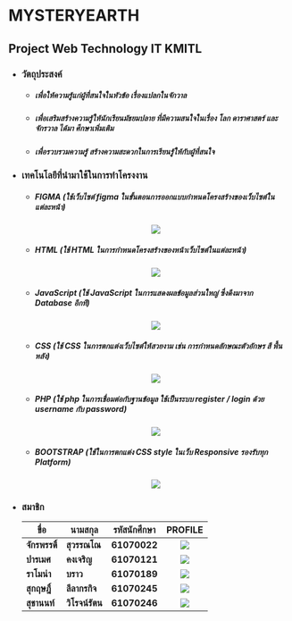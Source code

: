 # **MYSTERYEARTH**
## Project Web Technology IT KMITL
* ### วัตถุประสงค์ 
  * ##### เพื่อให้ความรู้แก่ผู้ที่สนใจในหัวข้อ เรื่องแปลกในจักวาล
  * ##### เพื่อเสริมสร้างความรู้ให้นักเรียนมัธยมปลาย ที่มีความสนใจในเรื่อง โลก ดาราศาสตร์ และจักรวาล ได้มา ศึกษาเพิ่มเติม
  * ##### เพื่อรวบรวมความรู้ สร้างความสะดวกในการเรียนรู้ให้กับผู้ที่สนใจ

* ### เทคโนโลยีที่นำมาใช้ในการทำโครงงาน
  * ##### FIGMA (ใช้เว็บไซต์ figma ในขั้นตอนการออกแบบกำหนดโครงสร้างของเว็บไซต์ในแต่ละหน้า)
  <div style="text-align:center"><img src="./pic/1.png" /></div>

  * ##### HTML (ใช้ HTML ในการกำหนดโครงสร้างของหน้าเว็บไซต์ในแต่ละหน้า)
  <div style="text-align:center"><img src="./pic/2.png" /></div>
  
  * ##### JavaScript (ใช้ JavaScript ในการแสดงผลข้อมูลส่วนใหญ่ ซึ่งดึงมาจาก Database อีกที)
  <div style="text-align:center"><img src="./pic/3.png" /></div>

  * ##### CSS (ใช้ CSS ในการตกแต่งเว็บไซต์ให้สวยงาม เช่น การกำหนดลักษณะตัวอักษร สี พื้นหลัง)
  <div style="text-align:center"><img src="./pic/4.png" /></div>

  * #####  PHP (ใช้ php ในการเชื่อมต่อกับฐานข้อมูล ใช้เป็นระบบ register / login ด้วย username กับ password)
  <div style="text-align:center"><img src="./pic/5.png" /></div>

  * ##### BOOTSTRAP (ใช้ในการตกแต่ง CSS style ในเว็บ Responsive รองรับทุก Platform)
  <div style="text-align:center"><img src="./pic/6.png" /></div>

* ### สมาชิก
  
  | **ขื่อ**  | **นามสกุล**  | **รหัสนักศึกษา**  | **PROFILE**  |
  | ----- | ----- | ----- | ----- |
  | **จักรพรรดิ์** | **สุวรรณโณ** | **61070022** | <div style="text-align:center"><img src="./pic/ong.jpg" /></div> |
  | **ปารเมศ** | **คงเจริญ** | **61070121** | <div style="text-align:center"><img src="./pic/prame.jpg" /></div> |
  | **ราโมน่า** | **บราว** | **61070189** | <div style="text-align:center"><img src="./pic/mona.jpg" /></div> |
  | **สุกฤษฎิ์** | **ลีลากรกิจ** | **61070245** | <div style="text-align:center"><img src="./pic/toei.jpg" /></div> |
  | **สุชานนท์** | **วิโรจน์รัตน** | **61070246** | <div style="text-align:center"><img src="./pic/non.jpg" /></div> |
